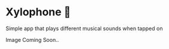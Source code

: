 


# Xylophone 🎹

Simple app that plays different musical sounds when tapped on

Image Coming Soon..
